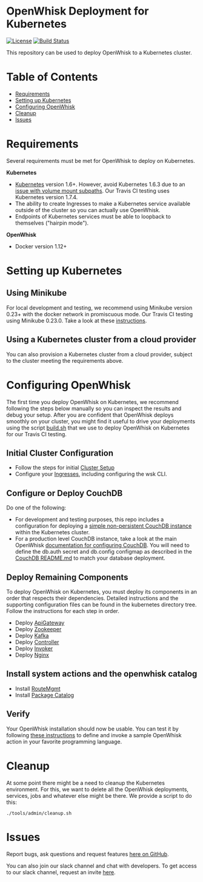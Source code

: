 # OpenWhisk Deployment for Kubernetes

[![License](https://img.shields.io/badge/license-Apache--2.0-blue.svg)](http://www.apache.org/licenses/LICENSE-2.0)
[![Build Status](https://travis-ci.org/apache/incubator-openwhisk-deploy-kube.svg?branch=master)](https://travis-ci.org/apache/incubator-openwhisk-deploy-kube)

This repository can be used to deploy OpenWhisk to a Kubernetes cluster.

# Table of Contents

* [Requirements](#requirements)
* [Setting up Kubernetes](#setting-up-kubernetes)
* [Configuring OpenWhisk](#configuring-openwhisk)
* [Cleanup](#cleanup)
* [Issues](#issues)

# Requirements
Several requirements must be met for OpenWhisk to deploy on Kubernetes.

**Kubernetes**
* [Kubernetes](https://github.com/kubernetes/kubernetes) version 1.6+. However, avoid Kubernetes 1.6.3 due to an [issue with volume mount subpaths](https://github.com/kubernetes/kubernetes/blob/master/CHANGELOG-1.6.md#known-issues-for-v163).  Our Travis CI testing uses Kubernetes version 1.7.4.
* The ability to create Ingresses to make a Kubernetes service available outside of the cluster so you can actually use OpenWhisk.
* Endpoints of Kubernetes services must be able to loopback to themselves ("hairpin mode").

**OpenWhisk**
* Docker version 1.12+

# Setting up Kubernetes

## Using Minikube

For local development and testing, we recommend using Minikube version 0.23+
with the docker network in promiscuous mode. Our Travis CI testing using Minikube 0.23.0.
Take a look at these [instructions](/docs/setting_up_minikube/README.md).

## Using a Kubernetes cluster from a cloud provider

You can also provision a Kubernetes cluster from a cloud provider, subject to the cluster meeting the requirements above.

# Configuring OpenWhisk

The first time you deploy OpenWhisk on Kubernetes, we recommend
following the steps below manually so you can inspect the results and
debug your setup.  After you are confident that OpenWhisk deploys
smoothly on your cluster, you might find it useful to drive your
deployments using the script [build.sh](tools/travis/build.sh) that we
use to deploy OpenWhisk on Kubernetes for our Travis CI testing.

## Initial Cluster Configuration

* Follow the steps for initial [Cluster Setup](kubernetes/cluster-setup/README.md)
* Configure your [Ingresses](kubernetes/ingress/README.md), including configuring the wsk CLI.

## Configure or Deploy CouchDB

Do one of the following:
* For development and testing purposes, this repo includes a configuration
  for deploying a [simple non-persistent CouchDB instance](kubernetes/couchdb/README.md)
  within the Kubernetes cluster.
* For a production level CouchDB instance, take a look at the main
  OpenWhisk [documentation for configuring CouchDB](https://github.com/apache/incubator-openwhisk/blob/master/tools/db/README.md).
  You will need to define the db.auth secret and db.config configmap as described in the [CouchDB README.md](kubernetes/couchdb/README.md)
  to match your database deployment.

## Deploy Remaining Components

To deploy OpenWhisk on Kubernetes, you must deploy its components in
an order that respects their dependencies.  Detailed instructions and
the supporting configuration files can be found in the kubernetes
directory tree. Follow the instructions for each step in order.

* Deploy [ApiGateway](kubernetes/apigateway/README.md)
* Deploy [Zookeeper](kubernetes/zookeeper/README.md)
* Deploy [Kafka](kubernetes/kafka/README.md)
* Deploy [Controller](kubernetes/controller/README.md)
* Deploy [Invoker](kubernetes/invoker/README.md)
* Deploy [Nginx](kubernetes/nginx/README.md)

## Install system actions and the openwhisk catalog

* Install [RouteMgmt](kubernetes/routemgmt/README.md)
* Install [Package Catalog](kubernetes/openwhisk-catalog/README.md)

## Verify

Your OpenWhisk installation should now be usable.  You can test it by following
[these instructions](https://github.com/apache/incubator-openwhisk/blob/master/docs/actions.md)
to define and invoke a sample OpenWhisk action in your favorite programming language.

# Cleanup

At some point there might be a need to cleanup the Kubernetes environment.
For this, we want to delete all the OpenWhisk deployments, services, jobs
and whatever else might be there. We provide a script to do this:

```
./tools/admin/cleanup.sh
```

# Issues

Report bugs, ask questions and request features [here on GitHub](../../issues).

You can also join our slack channel and chat with developers. To get access to our slack channel, request an invite [here](http://slack.openwhisk.org).
